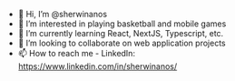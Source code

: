 - 👋 Hi, I’m @sherwinanos
- 👀 I’m interested in playing basketball and mobile games
- 🌱 I’m currently learning React, NextJS, Typescript, etc.
- 💞️ I’m looking to collaborate on web application projects
- 📫 How to reach me - LinkedIn: https://www.linkedin.com/in/sherwinanos/

<!---
sherwinanos/sherwinanos is a ✨ special ✨ repository because its `README.md` (this file) appears on your GitHub profile.
You can click the Preview link to take a look at your changes.
--->
